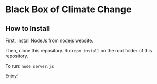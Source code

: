 # Black Box of Climate Change

## How to Install
First, install NodeJs from nodejs website.

Then, clone this repository. Run ```npm install``` on the root folder of this repository.

To run: ```node server.js```

Enjoy!
